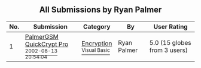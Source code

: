 ﻿<div align="center">

## All Submissions by Ryan Palmer

</div>

No.  | Submission | Category | By   | User Rating
---- | ---------- | -------- | ---- | -----------
1 | [PalmerGSM QuickCrypt Pro<br /><sup>2002-08-13 20:54:04</sup>](https://github.com/Planet-Source-Code/ryan-palmer-palmergsm-quickcrypt-pro__1-51094) | [Encryption<br /><sup>Visual Basic</sup>](../ByCategory/encryption__1-48.md) | Ryan Palmer | 5.0 (15 globes from 3 users)
